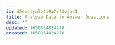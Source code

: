 ```yaml
---
id: d5sodtya7p4i9a7rf3vjnd1
title: Analyze Data to Answer Questions
desc: ''
updated: 1650854824278
created: 1650854824278
---
```


